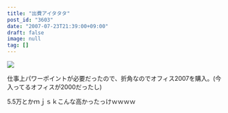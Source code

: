 ```yaml
---
title: "出費アイタタタ"
post_id: "3603"
date: "2007-07-23T21:39:00+09:00"
draft: false
image: null
tag: []
---
```



![](/image/mixi/2007/507095227_46_s.jpg)

仕事上パワーポイントが必要だったので、折角なのでオフィス2007を購入。(今入ってるオフィスが2000だったし)

5.5万とかｍｊｓｋこんな高かったっけｗｗｗｗ
